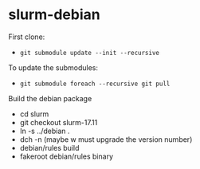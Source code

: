 # slurm-debian

First clone:
 * `git submodule update --init --recursive`

To update the submodules:
  * `git submodule foreach --recursive git pull`

Build the debian package
 * cd slurm
 * git checkout slurm-17.11
 * ln -s ../debian .
 * dch -n (maybe w must upgrade the version number)
 * debian/rules build
 * fakeroot debian/rules binary
